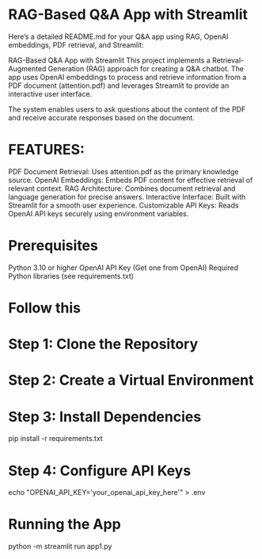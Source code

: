 # RAG-Based Q&A App with Streamlit

Here’s a detailed README.md for your Q&A app using RAG, OpenAI embeddings, PDF retrieval, and Streamlit:

RAG-Based Q&A App with Streamlit
This project implements a Retrieval-Augmented Generation (RAG) approach for creating a Q&A chatbot. The app uses OpenAI embeddings to process and retrieve information from a PDF document (attention.pdf) and leverages Streamlit to provide an interactive user interface.

The system enables users to ask questions about the content of the PDF and receive accurate responses based on the document.

# FEATURES:

PDF Document Retrieval: Uses attention.pdf as the primary knowledge source.
OpenAI Embeddings: Embeds PDF content for effective retrieval of relevant context.
RAG Architecture: Combines document retrieval and language generation for precise answers.
Interactive Interface: Built with Streamlit for a smooth user experience.
Customizable API Keys: Reads OpenAI API keys securely using environment variables.
# Prerequisites
Python 3.10 or higher
OpenAI API Key (Get one from OpenAI)
Required Python libraries (see requirements.txt)

# Follow this

# Step 1: Clone the Repository
# Step 2: Create a Virtual Environment
# Step 3: Install Dependencies
pip install -r requirements.txt
# Step 4: Configure API Keys
echo "OPENAI_API_KEY='your_openai_api_key_here'" > .env

# Running the App
python -m streamlit run app1.py
